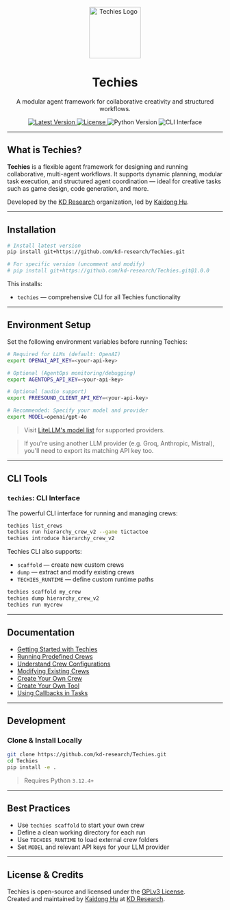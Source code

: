 <p align="center">
  <img src="https://raw.githubusercontent.com/kd-research/Techies/main/docs/assets/techies-logo.png" alt="Techies Logo" height="120">
</p>

<h1 align="center">Techies</h1>

<p align="center">
  A modular agent framework for collaborative creativity and structured workflows.
</p>

<p align="center">
  <a href="https://github.com/kd-research/Techies/releases">
    <img src="https://img.shields.io/github/v/tag/kd-research/Techies?label=version&color=blue" alt="Latest Version">
  </a>
  <a href="https://github.com/kd-research/Techies/blob/main/LICENSE">
    <img src="https://img.shields.io/github/license/kd-research/Techies" alt="License">
  </a>
  <img src="https://img.shields.io/badge/python-3.12.4%2B-blue.svg" alt="Python Version">
  <img src="https://img.shields.io/badge/cli-techies-orange" alt="CLI Interface">
</p>

---

## What is Techies?

**Techies** is a flexible agent framework for designing and running collaborative, multi-agent workflows. It supports dynamic planning, modular task execution, and structured agent coordination — ideal for creative tasks such as game design, code generation, and more.

Developed by the [KD Research](https://github.com/kd-research) organization, led by [Kaidong Hu](https://hukaidong.com).

---

## Installation

```bash
# Install latest version
pip install git+https://github.com/kd-research/Techies.git

# For specific version (uncomment and modify)
# pip install git+https://github.com/kd-research/Techies.git@1.0.0
```

This installs:

- `techies` — comprehensive CLI for all Techies functionality

---

## Environment Setup

Set the following environment variables before running Techies:

```bash
# Required for LLMs (default: OpenAI)
export OPENAI_API_KEY=<your-api-key>

# Optional (AgentOps monitoring/debugging)
export AGENTOPS_API_KEY=<your-api-key>

# Optional (audio support)
export FREESOUND_CLIENT_API_KEY=<your-api-key>

# Recommended: Specify your model and provider
export MODEL=openai/gpt-4o
```

> Visit [LiteLLM's model list](https://docs.litellm.ai/docs/providers) for supported providers.

> If you're using another LLM provider (e.g. Groq, Anthropic, Mistral), you'll need to export its matching API key too.

---

## CLI Tools

### `techies`: CLI Interface

The powerful CLI interface for running and managing crews:

```bash
techies list_crews
techies run hierarchy_crew_v2 --game tictactoe
techies introduce hierarchy_crew_v2
```

Techies CLI also supports:

- `scaffold` — create new custom crews
- `dump` — extract and modify existing crews
- `TECHIES_RUNTIME` — define custom runtime paths

```bash
techies scaffold my_crew
techies dump hierarchy_crew_v2
techies run mycrew
```

---

## Documentation

- [Getting Started with Techies](./docs/01-Getting-Started-With-Techies.md)
- [Running Predefined Crews](./docs/02-Running-Predefined-Crews.md)
- [Understand Crew Configurations](./docs/03-Understand-Crew-Configurations.md)
- [Modifying Existing Crews](./docs/04-Modifying-Existing-Crews.md)
- [Create Your Own Crew](./docs/05-Create-Your-Own-Crew.md)
- [Create Your Own Tool](./docs/06-Create-Your-Own-Tool.md)
- [Using Callbacks in Tasks](./docs/07-Using-Callbacks-in-Tasks.md)

---

## Development

### Clone & Install Locally

```bash
git clone https://github.com/kd-research/Techies.git
cd Techies
pip install -e .
```

> Requires Python `3.12.4+`

---

## Best Practices

- Use `techies scaffold` to start your own crew
- Define a clean working directory for each run
- Use `TECHIES_RUNTIME` to load external crew folders
- Set `MODEL` and relevant API keys for your LLM provider

---

## License & Credits

Techies is open-source and licensed under the [GPLv3 License](./LICENSE).  
Created and maintained by [Kaidong Hu](https://hukaidong.com) at [KD Research](https://github.com/kd-research).

